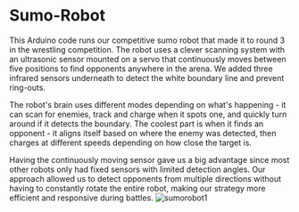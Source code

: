 # Sumo-Robot
This Arduino code runs our competitive sumo robot that made it to round 3 in the wrestling competition. The robot uses a clever scanning system with an ultrasonic sensor mounted on a servo that continuously moves between five positions to find opponents anywhere in the arena. We added three infrared sensors underneath to detect the white boundary line and prevent ring-outs.

The robot's brain uses different modes depending on what's happening - it can scan for enemies, track and charge when it spots one, and quickly turn around if it detects the boundary. The coolest part is when it finds an opponent - it aligns itself based on where the enemy was detected, then charges at different speeds depending on how close the target is.

Having the continuously moving sensor gave us a big advantage since most other robots only had fixed sensors with limited detection angles. Our approach allowed us to detect opponents from multiple directions without having to constantly rotate the entire robot, making our strategy more efficient and responsive during battles.
![sumorobot1](https://github.com/user-attachments/assets/8c25d8c7-e198-40e3-a5d4-ce23755c2127)
